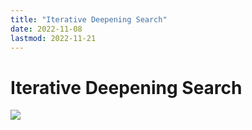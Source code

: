 ```yaml
---
title: "Iterative Deepening Search"
date: 2022-11-08
lastmod: 2022-11-21
---
```

# Iterative Deepening Search
![](https://i.imgur.com/yG53iG4.png)
